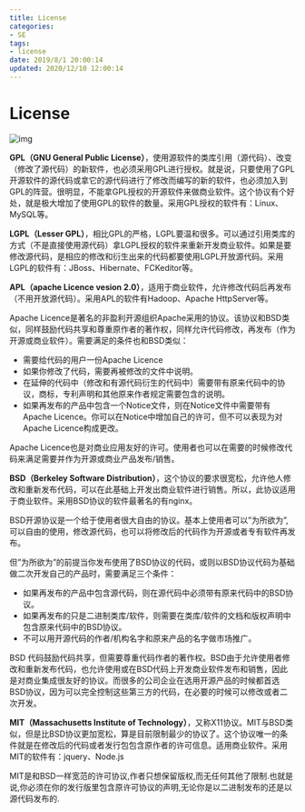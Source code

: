 ```yaml
---
title: License
categories:
- SE
tags:
- license
date: 2019/8/1 20:00:14
updated: 2020/12/10 12:00:14
---
```




# License

![img](https://gitee.com/gaoyi-ai/image-bed/raw/master/images/20140811173721234)

**GPL（GNU General Public License）**，使用源软件的类库引用（源代码）、改变（修改了源代码）的新软件，也必须采用GPL进行授权。就是说，只要使用了GPL开源软件的源代码或拿它的源代码进行了修改而编写的新的软件，也必须加入到GPL的阵营。很明显，不能拿GPL授权的开源软件来做商业软件。这个协议有个好处，就是极大增加了使用GPL的软件的数量。采用GPL授权的软件有：Linux、MySQL等。

**LGPL（Lesser GPL）**，相比GPL的严格，LGPL要温和很多。可以通过引用类库的方式（不是直接使用源代码）拿LGPL授权的软件来重新开发商业软件。如果是要修改源代码，是相应的修改和衍生出来的代码都要使用LGPL开放源代码。采用LGPL的软件有：JBoss、Hibernate、FCKeditor等。

**APL（apache Licence vesion 2.0）**，适用于商业软件，允许修改代码后再发布（不用开放源代码）。采用APL的软件有Hadoop、Apache HttpServer等。

Apache Licence是著名的非盈利开源组织Apache采用的协议。该协议和BSD类似，同样鼓励代码共享和尊重原作者的著作权，同样允许代码修改，再发布（作为开源或商业软件）。需要满足的条件也和BSD类似：

- 需要给代码的用户一份Apache Licence
- 如果你修改了代码，需要再被修改的文件中说明。
- 在延伸的代码中（修改和有源代码衍生的代码中）需要带有原来代码中的协议，商标，专利声明和其他原来作者规定需要包含的说明。
- 如果再发布的产品中包含一个Notice文件，则在Notice文件中需要带有Apache Licence。你可以在Notice中增加自己的许可，但不可以表现为对Apache Licence构成更改。

Apache Licence也是对商业应用友好的许可。使用者也可以在需要的时候修改代码来满足需要并作为开源或商业产品发布/销售。

**BSD（Berkeley Software Distribution）**，这个协议的要求很宽松，允许他人修改和重新发布代码，可以在此基础上开发出商业软件进行销售。所以，此协议适用于商业软件。采用BSD协议的软件最著名的有nginx。

BSD开源协议是一个给于使用者很大自由的协议。基本上使用者可以”为所欲为”,可以自由的使用，修改源代码，也可以将修改后的代码作为开源或者专有软件再发布。

但”为所欲为”的前提当你发布使用了BSD协议的代码，或则以BSD协议代码为基础做二次开发自己的产品时，需要满足三个条件：

- 如果再发布的产品中包含源代码，则在源代码中必须带有原来代码中的BSD协议。
- 如果再发布的只是二进制类库/软件，则需要在类库/软件的文档和版权声明中包含原来代码中的BSD协议。
- 不可以用开源代码的作者/机构名字和原来产品的名字做市场推广。

BSD 代码鼓励代码共享，但需要尊重代码作者的著作权。BSD由于允许使用者修改和重新发布代码，也允许使用或在BSD代码上开发商业软件发布和销售，因此是对商业集成很友好的协议。而很多的公司企业在选用开源产品的时候都首选BSD协议，因为可以完全控制这些第三方的代码，在必要的时候可以修改或者二次开发。

**MIT（Massachusetts Institute of Technology）**，又称X11协议。MIT与BSD类似，但是比BSD协议更加宽松，算是目前限制最少的协议了。这个协议唯一的条件就是在修改后的代码或者发行包包含原作者的许可信息。适用商业软件。采用MIT的软件有：jquery、Node.js

MIT是和BSD一样宽范的许可协议,作者只想保留版权,而无任何其他了限制.也就是说,你必须在你的发行版里包含原许可协议的声明,无论你是以二进制发布的还是以源代码发布的.